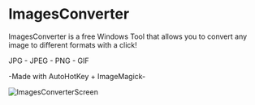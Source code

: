 # ImagesConverter
ImagesConverter is a free Windows Tool that allows you to convert any image to different formats with a click!

JPG - JPEG - PNG - GIF

-Made with AutoHotKey + ImageMagick-

![ImagesConverterScreen](https://user-images.githubusercontent.com/19651044/177638867-25a0c76c-9909-4034-aeec-6f752c17d7a1.PNG)
